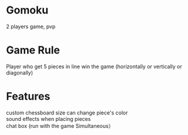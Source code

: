 # Gomoku
2 players game, pvp <br>
# Game Rule
Player who get 5 pieces in line win the game (horizontally or vertically or diagonally) <br>
# Features
custom chessboard size
can change piece's color <br>
sound effects when placing pieces <br>
chat box (run with the game Simultaneous）<br>
